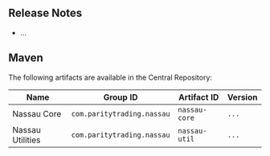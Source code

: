 ## Release Notes

- ...

## Maven

The following artifacts are available in the Central Repository:

Name             | Group ID                   | Artifact ID   | Version
-----------------|----------------------------|---------------|--------
Nassau Core      | `com.paritytrading.nassau` | `nassau-core` | `...`
Nassau Utilities | `com.paritytrading.nassau` | `nassau-util` | `...`
